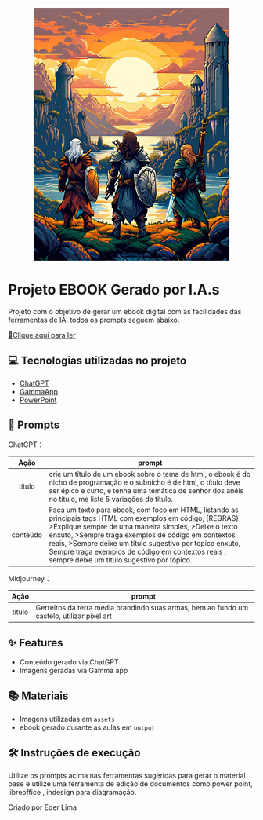 <p align="center">
<img 
    src="./assets/cover.jpg"
    width="400"  
/>
</p>

# Projeto EBOOK Gerado por I.A.s

Projeto com o objetivo de gerar um ebook digital com as facilidades das ferramentas de IA. todos os prompts
seguem abaixo.

<a href="https://github.com/EderLimaDev/new-ebook-html/blob/main/output/Ebook%20-%20A%20Ascen%C3%A7ao%20do%20Dev.pdf" title="View PDF now"> 📕Clique aqui para ler</a>

## 💻 Tecnologias utilizadas no projeto

- [ChatGPT](https://chat.openai.com/) 
- [GammaApp](https://gamma.app/)
- [PowerPoint](https://www.microsoft.com/en/microsoft-365/powerpoint)

## 🧠 Prompts


ChatGPT：

|   Ação   | prompt                                                                                                                                                                                                                                                                         |
| :------: | ------------------------------------------------------------------------------------------------------------------------------------------------------------------------------------------------------------------------------------------------------------------------------ |
|  título  | crie um título de um ebook sobre o tema de html, o ebook é do nicho de programação e o subnicho é de html, o título deve ser épico e curto, e tenha uma temática de senhor dos anéis no título, me liste 5 variações de título.                                                        |
| conteúdo | Faça um texto para ebook, com foco em HTML, listando as principais tags HTML com exemplos em código, {REGRAS} >Explique sempre de uma maneira simples, >Deixe o texto enxuto, >Sempre traga exemplos de código em contextos reais, >Sempre deixe um título sugestivo por topico enxuto, Sempre traga exemplos de código em contextos reais , sempre deixe um título sugestivo por tópico.


Midjourney：

|  Ação  | prompt                                                                                 |
| :----: | -------------------------------------------------------------------------------------- |
| título | Gerreiros da terra média brandindo suas armas, bem ao fundo um castelo, utilizar pixel art |

## ✨ Features

- Conteúdo gerado via ChatGPT
- Imagens geradas via Gamma app

## 📚 Materiais

- Imagens utilizadas em `assets`
- ebook gerado durante as aulas em `output`

## 🛠️ Instruções de execução

Utilize os prompts acima nas ferramentas sugeridas para gerar o material base e utilize uma ferramenta de edição de documentos como power point, libreoffice , indesign para diagramação.


<p>Criado por Eder Lima</p>
